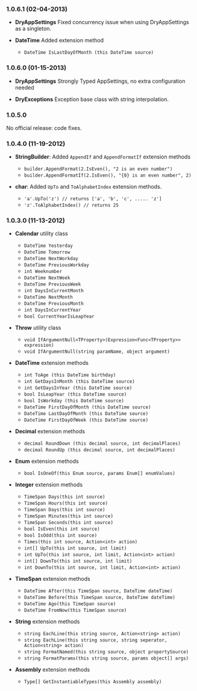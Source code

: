 ### 1.0.6.1 (02-04-2013)

- **DryAppSettings**
Fixed concurrency issue when using DryAppSettings as a singleton.

- **DateTime** Added extension method
	- `DateTime IsLastDayOfMonth (this DateTime source)`	

### 1.0.6.0 (01-15-2013)

- **DryAppSettings**
Strongly Typed AppSettings, no extra configuration needed

- **DryExceptions**
Exception base class with string interpolation.

### 1.0.5.0 
No official release: code fixes.

### 1.0.4.0 (11-19-2012)

- **StringBuilder**: Added `AppendIf` and `AppendFormatIf` extension methods	
    - `builder.AppendFormat(2.IsEven(), "2 is an even number")`	
    -  `builder.AppendFormatIf(2.IsEven(), "{0} is an even number", 2)`

- **char**: Added `UpTo` and `ToAlphabetIndex` extension methods.
	-  `'a'.UpTo('z') // returns ['a', 'b', 'c', ..... 'z']`
	-  `'z'.ToAlphabetIndex() // returns 25`



### 1.0.3.0 (11-13-2012)

- **Calendar** utility class
	-  `DateTime Yesterday`
	-  `DateTime Tomorrow`
	-  `DateTime NextWorkday`
	-  `DateTime PreviousWorkday`
	-  `int Weeknumber`
	-  `DateTime NextWeek`
	-  `DateTime PreviousWeek`
	-  `int DaysInCurrentMonth`
	-  `DateTime NextMonth`
	-  `DateTime PreviousMonth`
	-  `int DaysInCurrentYear`
	-  `bool CurrentYearIsLeapYear`

- **Throw** utility class
	-  `void IfArgumentNull<TProperty>(Expression<Func<TProperty>> expression)`
	-  `void IfArgumentNull(string paramName, object argument)`

- **DateTime** extension methods
	- `int ToAge (this DateTime birthday)`
	- `int GetDaysInMonth (this DateTime source)`
	- `int GetDaysInYear (this DateTime source)`
	- `bool IsLeapYear (this DateTime source)`
	- `bool IsWorkday (this DateTime source)`
	- `DateTime FirstDayOfMonth (this DateTime source)`
	- `DateTime LastDayOfMonth (this DateTime source)`
	- `DateTime FirstDayOfWeek (this DateTime source)`

- **Decimal** extension methods
	- `decimal RoundDown (this decimal source, int decimalPlaces)`
	- `decimal RoundUp (this decimal source, int decimalPlaces)`

- **Enum** extension methods
	- `bool IsOneOf(this Enum source, params Enum[] enumValues)`

- **Integer** extension methods
	- `TimeSpan Days(this int source)`
	- `TimeSpan Hours(this int source)`
	- `TimeSpan Days(this int source)`
	- `TimeSpan Minutes(this int source)`
	- `TimeSpan Seconds(this int source)`
	- `bool IsEven(this int source)`
	- `bool IsOdd(this int source)`
	- `Times(this int source, Action<int> action)`
	- `int[] UpTo(this int source, int limit)`
	- `int UpTo(this int source, int limit, Action<int> action)`
	- `int[] DownTo(this int source, int limit)`
	- `int DownTo(this int source, int limit, Action<int> action)`

- **TimeSpan** extension methods
	- `DateTime After(this TimeSpan source, DateTime dateTime)`
	- `DateTime Before(this TimeSpan source, DateTime dateTime)`
	- `DateTime Ago(this TimeSpan source)`
	- `DateTime FromNow(this TimeSpan source)`

- **String** extension methods
	- `string EachLine(this string source, Action<string> action)`
	- `string EachLine(this string source, string seperator, Action<string> action)`
	- `string FormatNamed(this string source, object propertySource)`
	- `string FormatParams(this string source, params object[] args)`

- **Assembly** extension methods
	- `Type[] GetInstantiableTypes(this Assembly assembly)`
